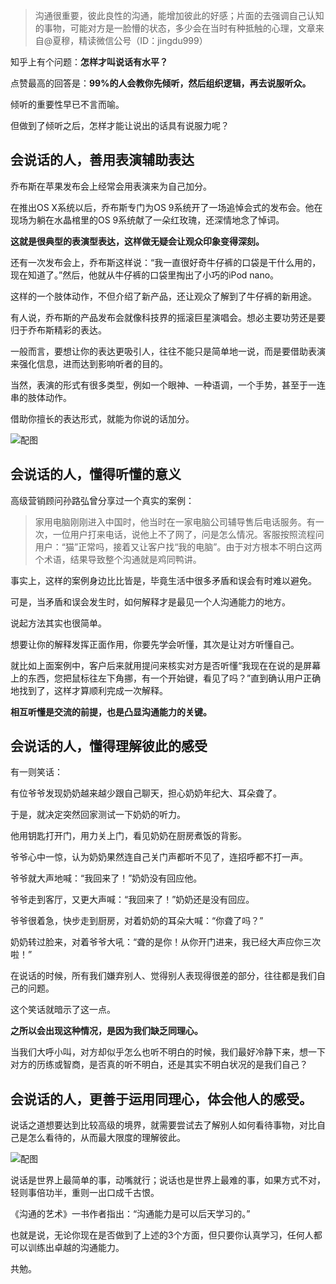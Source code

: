 > 沟通很重要，彼此良性的沟通，能增加彼此的好感；片面的去强调自己认知的事物，可能对方是一脸懵的状态，多少会在当时有种抵触的心理，文章来自@夏穆，精读微信公号（ID：jingdu999）

知乎上有个问题：**怎样才叫说话有水平？**

点赞最高的回答是：**99%的人会教你先倾听，然后组织逻辑，再去说服听众。**

倾听的重要性早已不言而喻。

但做到了倾听之后，怎样才能让说出的话具有说服力呢？

## 会说话的人，善用表演辅助表达

乔布斯在苹果发布会上经常会用表演来为自己加分。

在推出OS X系统以后，乔布斯专门为OS 9系统开了一场追悼会式的发布会。他在现场为躺在水晶棺里的OS 9系统献了一朵红玫瑰，还深情地念了悼词。

**这就是很典型的表演型表达，这样做无疑会让观众印象变得深刻。**

还有一次发布会上，乔布斯这样说：“我一直很好奇牛仔裤的口袋是干什么用的，现在知道了。”然后，他就从牛仔裤的口袋里掏出了小巧的iPod nano。

这样的一个肢体动作，不但介绍了新产品，还让观众了解到了牛仔裤的新用途。

有人说，乔布斯的产品发布会就像科技界的摇滚巨星演唱会。想必主要功劳还是要归于乔布斯精彩的表达。

一般而言，要想让你的表达更吸引人，往往不能只是简单地一说，而是要借助表演来强化信息，进而达到影响听者的目的。

当然，表演的形式有很多类型，例如一个眼神、一种语调，一个手势，甚至于一连串的肢体动作。

借助你擅长的表达形式，就能为你说的话加分。

![配图](http://cdn.chenrf.com/201882422614.png)

## 会说话的人，懂得听懂的意义

高级营销顾问孙路弘曾分享过一个真实的案例：

> 家用电脑刚刚进入中国时，他当时在一家电脑公司辅导售后电话服务。有一次，一位用户打来电话，说他上不了网了，问是怎么情况。客服按照流程问用户：“猫”正常吗，接着又让客户找“我的电脑”。由于对方根本不明白这两个术语，结果导致整个沟通就是鸡同鸭讲。

事实上，这样的案例身边比比皆是，毕竟生活中很多矛盾和误会有时难以避免。

可是，当矛盾和误会发生时，如何解释才是最见一个人沟通能力的地方。

说起方法其实也很简单。

想要让你的解释发挥正面作用，你要先学会听懂，其次是让对方听懂自己。

就比如上面案例中，客户后来就用提问来核实对方是否听懂“我现在在说的是屏幕上的东西，您把鼠标往左下角挪，有一个开始键，看见了吗？”直到确认用户正确地找到了，这样才算顺利完成一次解释。

**相互听懂是交流的前提，也是凸显沟通能力的关键。**

## 会说话的人，懂得理解彼此的感受

有一则笑话：

有位爷爷发现奶奶越来越少跟自己聊天，担心奶奶年纪大、耳朵聋了。

于是，就决定突然回家测试一下奶奶的听力。

他用钥匙打开门，用力关上门，看见奶奶在厨房煮饭的背影。

爷爷心中一惊，认为奶奶果然连自己关门声都听不见了，连招呼都不打一声。

爷爷就大声地喊：“我回来了！”奶奶没有回应他。

爷爷走到客厅，又更大声喊：“我回来了！”奶奶还是没有回应。

爷爷很着急，快步走到厨房，对着奶奶的耳朵大喊：“你聋了吗？”

奶奶转过脸来，对着爷爷大吼：“聋的是你！从你开门进来，我已经大声应你三次啦！”

在说话的时候，所有我们嫌弃别人、觉得别人表现得很差的部分，往往都是我们自己的问题。

这个笑话就暗示了这一点。

**之所以会出现这种情况，是因为我们缺乏同理心。**

当我们大呼小叫，对方却似乎怎么也听不明白的时候，我们最好冷静下来，想一下对方的历练或智商，是否真的听不明白，还是其实不明白状况的是我们自己？

## 会说话的人，更善于运用同理心，体会他人的感受。

说话之道想要达到比较高级的境界，就需要尝试去了解别人如何看待事物，对比自己是怎么看待的，从而最大限度的理解彼此。

![配图](http://cdn.chenrf.com/20188242286.png)

说话是世界上最简单的事，动嘴就行；说话也是世界上最难的事，如果方式不对，轻则事倍功半，重则一出口成千古恨。

《沟通的艺术》一书作者指出：“沟通能力是可以后天学习的。”

也就是说，无论你现在是否做到了上述的3个方面，但只要你认真学习，任何人都可以训练出卓越的沟通能力。

共勉。